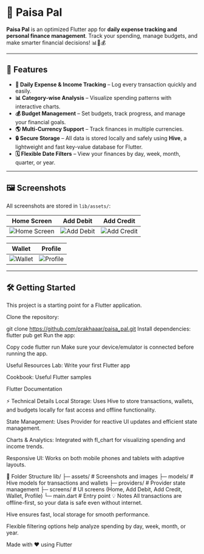# 💸 Paisa Pal

**Paisa Pal** is an optimized Flutter app for **daily expense tracking and personal finance management**. Track your spending, manage budgets, and make smarter financial decisions! 📊📱💰

---

## 🚀 Features

- **📝 Daily Expense & Income Tracking** – Log every transaction quickly and easily.
- **📊 Category-wise Analysis** – Visualize spending patterns with interactive charts.
- **💰 Budget Management** – Set budgets, track progress, and manage your financial goals.
- **🌎 Multi-Currency Support** – Track finances in multiple currencies.
- **🔒 Secure Storage** – All data is stored locally and safely using **Hive**, a lightweight and fast key-value database for Flutter.
- **🗓 Flexible Date Filters** – View your finances by day, week, month, quarter, or year.

---

## 🖼 Screenshots

All screenshots are stored in `lib/assets/`:

| Home Screen | Add Debit | Add Credit |
|-------------|-----------|------------|
| ![Home Screen](lib/assets/home_screen.png) | ![Add Debit](lib/assets/add_debit.png) | ![Add Credit](lib/assets/add_credit.png) |

| Wallet | Profile |
|--------|---------|
| ![Wallet](lib/assets/wallet.png) | ![Profile](lib/assets/profile.png) |

---

## 🛠️ Getting Started

This project is a starting point for a Flutter application.  

Clone the repository:


git clone https://github.com/prakhaaar/paisa_pal.git
Install dependencies:
flutter pub get
Run the app:

Copy code
flutter run
Make sure your device/emulator is connected before running the app.

Useful Resources
Lab: Write your first Flutter app

Cookbook: Useful Flutter samples

Flutter Documentation

⚡ Technical Details
Local Storage: Uses Hive to store transactions, wallets, and budgets locally for fast access and offline functionality.

State Management: Uses Provider for reactive UI updates and efficient state management.

Charts & Analytics: Integrated with fl_chart for visualizing spending and income trends.

Responsive UI: Works on both mobile phones and tablets with adaptive layouts.

📂 Folder Structure
lib/
 ├─ assets/          # Screenshots and images
 ├─ models/          # Hive models for transactions and wallets
 ├─ providers/       # Provider state management
 ├─ screens/         # UI screens (Home, Add Debit, Add Credit, Wallet, Profile)
 └─ main.dart        # Entry point
💡 Notes
All transactions are offline-first, so your data is safe even without internet.

Hive ensures fast, local storage for smooth performance.

Flexible filtering options help analyze spending by day, week, month, or year.

Made with ❤️ using Flutter
